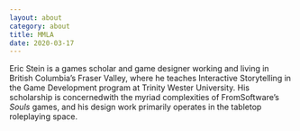 ```yaml
---
layout: about
category: about
title: MMLA
date: 2020-03-17
---
```


Eric  Stein  is  a  games  scholar  and  game  designer  working  and  living  in British Columbia’s  Fraser  Valley,  where  he  teaches  Interactive  Storytelling  in  the  Game Development program at Trinity Wester University. His scholarship is concernedwith the  myriad  complexities  of  FromSoftware’s *Souls* games,  and  his  design  work primarily operates in the tabletop roleplaying space.
